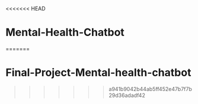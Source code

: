 <<<<<<< HEAD
# Mental-Health-Chatbot
=======
# Final-Project-Mental-health-chatbot
>>>>>>> a941b9042b44ab5ff452e47b7f7b29d36adadf42
